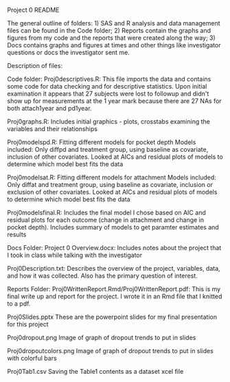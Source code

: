 Project 0 README

The general outline of folders: 1) SAS and R analysis and data management files can be 
found in the Code folder; 2) Reports contain the graphs and figures from my code and the
reports that were created along the way; 3) Docs contains graphs and figures at times and
other things like investigator questions or docs the investigator sent me.

Description of files:

Code folder:
Proj0descriptives.R:
This file imports the data and contains some code for data checking and for descriptive statistics. 
Upon initial examination it appears that 27 subjects were lost to followup and didn't show up for measurements at the 1 year mark because there are 27 NAs for both attach1year and pd1year.

Proj0graphs.R:
Includes initial graphics - plots, crosstabs examining the variables and their relationships

Proj0modelspd.R:
Fitting different models for pocket depth
Models included: Only diffpd and treatment group, using baseline as covariate, inclusion of other covariates.
Looked at AICs and residual plots of models to determine which model best fits the data

Proj0modelsat.R:
Fitting different models for attachment
Models included: Only diffat and treatment group, using baseline as covariate, inclusion or exclusion of other covariates.
Looked at AICs and residual plots of models to determine which model best fits the data

Proj0modelsfinal.R:
Includes the final model I chose based on AIC and residual plots for each outcome (change in attachment and change in pocket depth). 
Includes summary of models to get paramter estimates and results

Docs Folder:
Project 0 Overview.docx:
Includes notes about the project that I took in class while talking with the investigator

Proj0Description.txt:
Describes the overview of the project, variables, data, and how it was collected. Also has the primary question of interest.

Reports Folder:
Proj0WrittenReport.Rmd/Proj0WrittenReport.pdf:
This is my final write up and report for the project. I wrote it in an Rmd file that I knitted to a pdf.

Proj0Slides.pptx
These are the powerpoint slides for my final presentation for this project

Proj0dropout.png
Image of graph of dropout trends to put in slides

Proj0dropoutcolors.png
Image of graph of dropout trends to put in slides with colorful bars

Proj0Tab1.csv
Saving the Table1 contents as a dataset xcel file

